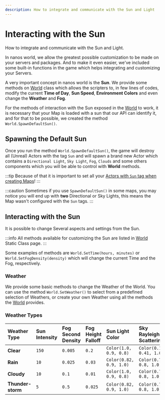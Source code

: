```yaml
---
description: How to integrate and communicate with the Sun and Light
---
```


# Interacting with the Sun

How to integrate and communicate with the Sun and Light.

In nanos world, we allow the greatest possible customization to be made on your servers and packages. And to make it even easier, we've included some built-in functions in the game which helps integrating and customizing your Servers.

A very important concept in nanos world is the **Sun**. We provide some methods on [World](/docs/scripting-reference/static-classes/world) class which allows the scripters to, in few lines of codes, modify the current **Time of Day**, **Sun Speed**, **Environment Colors** and even change the **Weather** and **Fog**.

For the methods of interaction with the Sun exposed in the [World](/docs/scripting-reference/static-classes/world) to work, it is necessary that your Map is loaded with a sun that our API can identify it, and for that to be possible, we created the method `World.SpawnDefaultSun()`.

## Spawning the Default Sun

Once you run the method `World.SpawnDefaultSun()`, the game will destroy all \(Unreal\) Actors with the tag `Sun` and will spawn a brand new Actor which contains a `Directional Light`, `Sky Light`, `Fog`, `Clouds` and some others components which you will be able to control with **World** methods.

:::tip
Because of that it is important to set all your [Actors with `Sun` tag when creating Maps](/docs/assets-modding/creating-assets/maps-and-levels/importing-maps#rules-for-creating-a-map-level-for-nanos-world)!
:::

:::caution
Sometimes if you use `SpawnDefaultSun()` in some maps, you may notice you will end up with **two** Directional or Sky Lights, this means the Map wasn't configured with the `Sun` tags.
:::

## Interacting with the Sun

It is possible to change Several aspects and settings from the Sun.

:::info
All methods available for customizing the Sun are listed in [World](/docs/scripting-reference/static-classes/world) Static Class page.
:::

Some examples of methods are `World.SetTime(hours, minutes)` or `World.SetFogDensity(density)` which will change the current Time and the Fog, respectively.

### Weather

We provide some basic methods to change the Weather of the World. You can use the method `World.SetWeather()` to select from a predefined selection of Weathers, or create your own Weather using all the methods the [World](/docs/scripting-reference/static-classes/world) provides.

### Weather Types

| Weather Type | Sun Intensity | Fog Second Density | Fog Height Falloff | Sun Light Color | Sky Rayleigh Scattering | Sun Temp. Multi. | Sky Light Intensity | Wind |
| :--- | :--- | :--- | :--- | :--- | :--- | :--- | :--- | :--- |
| **Clear** | `150` | `0.005` | `0.2` | `Color(1.0, 0.9, 0.8)` | `Color(0.17, 0.41, 1.0)` | `1.0` | `1.0` | `0.25` |
| **Rain** | `10` | `0.025` | `0.03` | `Color(0.82, 0.9, 1.0)` | `Color(0.73, 0.8, 1.0)` | `2.0` | `0.3` | `1.0` |
| **Cloudy** | `10` | `0.1` | `0.01` | `Color(1.0, 0.9, 0.8)` | `Color(0.73, 0.8, 1.0)` | `1.25` | `0.2` | `0.3` |
| **Thunder-storm** | `5` | `0.5` | `0.025` | `Color(0.82, 0.9, 1.0)` | `Color(0.73, 0.8, 1.0)` | `2.0` | `0.25` | `3.0` |
